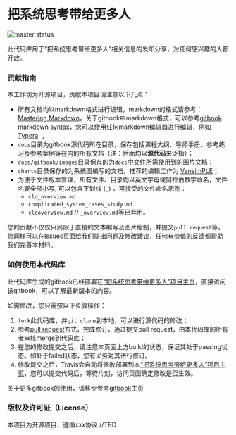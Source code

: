 # 把系统思考带给更多人

![master status](https://travis-ci.org/SystemDynamicsCommunity/BringSystemsThinkingToMorePeople.svg?branch=master)

此代码库用于“把系统思考带给更多人”相关信息的发布分享，对任何感兴趣的人都开放。

### 贡献指南

本工作坊为开源项目，贡献本项目请注意以下几点：

* 所有文档均以markdown格式进行编辑，markdown的格式请参考：[Mastering Markdown](https://guides.github.com/features/mastering-markdown/ "Markdown")，关于gitbook中markdown格式，可以参考[gitbook markdown syntax](https://toolchain.gitbook.com/syntax/markdown.html "gitbook markdown")，您可以使用任何markdown编辑器进行编辑，例如[Typora](https://typora.io/ "typora") ；
* `docs`目录为gitbook源代码所在目录，保存包括课程大纲、导师手册、参考练习及参考案例等在内的所有文档（注：后面均以**源代码**来泛指）；
* `docs/gitbook/images`目录保存的为`docs`中文件所需使用到的图片文档；
* `charts`目录保存的为系统图编写的文档，推荐的编辑工作为 [VensimPLE](https://vensim.com/vensim-personal-learning-edition/ "PLE")；
* 为便于文件版本管理，所有文件、目录均以英文字母或阿拉伯数字命名，文件名要全部小写, 可以包含下划线 (`_`) ，可接受的文件命名示例：
  * `cld_overview.md`
  * `complicated_system_cases_study.md`
  * `cldoverview.md` // `_overview.md`等已弃用。

您的贡献不仅仅只局限于直接的文本编写及图片绘制，并提交`pull request`等，您同样可以在[Issues](https://github.com/SystemDynamicsCommunity/systemdynamics/issues "open issues")页面给我们提出问题及修改建议，任何有价值的反馈都帮助我们完善本材料。

### 如何使用本代码库

此代码库生成的gitbook已经部署在[“把系统思考带给更多人”项目主页](https://SystemDynamicsCommunity.github.io/BringSystemsThinkingToMorePeople)，直接访问该gitbook，可以了解最新版本的内容。

如需修改，您只需按以下步骤操作：

1. `fork`此代码库，并`git clone`到本地，可以进行源代码的修改；
2. 参考[pull request](https://help.github.com/articles/creating-a-pull-request-from-a-fork/ "create pull request from fork")方式，完成修订，通过提交pull request，由本代码库的所有者审核merge到代码库；
3. 在您的修改提交之后，请注意本页面上方build的状态，保证其处于passing状态。如处于failed状态，您有义务对其进行修订。
4. 修改提交之后，Travis会自动将修改部署到本[“把系统思考带给更多人”项目主页](https://SystemDynamicsCommunity.github.io/BringSystemsThinkingToMorePeople)，您可以提交代码后，等待片刻，访问页面确定修改是否生效。

关于更多gitbook的使用，请移步参考[gitbook主页](https://toolchain.gitbook.com/setup.html "setup gitbook")

### 版权及许可证（License）

本项目为开源项目，遵循xxx协议 //TBD
